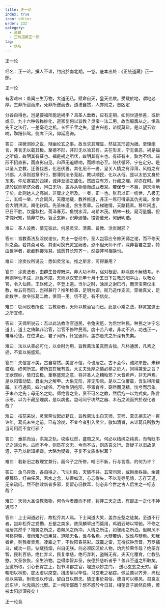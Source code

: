 ```yaml
---
title: 正一论
index: true
icon: editor
order: 232
category:
  - 道藏
  - 正统道藏正一部
tag:
  - 佚名
---
```


正一论  

经名：正一论。撰人不详，约出於南北期。一卷。底本出处：《正统道藏》正一部。  

正一论  

有客难曰：盖闻三生万物，大道无私。赋命自天，皇天弗欺。受载於地，谓地必厚。生非所迎而来，死非所送而去。道法自然，人亦则之，吉凶定  

分各自得也，岂是要福所能远祸乎？且圣人垂教，应有定期，如何世道参差，或新或旧，九十六种各称妙化，道家复何以旨教？灵宝一法二用，故当服膺从之。惧乖先王之法行，一差毫毛之机，长怀千里之失。望古兴悲，谘疑莫辩。是以望云钦响，踟跚仙驾，侧席下风，仰延高诲。  

答曰：探微测妙之说，辩幽论玄之事。故当求其理显，然征其形迹为据。至理绝言，非言无以载其极。至德不形，非形无以验其有。夫在形言，宁无善恶。祸是福之所倚，故明其有征也。福是祸之所伏，故明其有主也。有征有主，孰为不信。端形不招直影，而直影自见。和声无追顺响，而顺响必至。倚伏循环，宁在定分。是以圣人立教，迁善伐恶，化恶伏善，其化用不一者，皇关人情之有淳薄，风俗之有兴鄙。人淳则滋章不行，酆薄则法令竞起，教以顺民，化以从俗。是以太伯文身於东夷，仲尼寨裳於西裸，诚非至德之盛化。然应变有方，行藏之理，抑亦在时。博施於民而能济众者，岂曰无功，盖亦从物情而成业者耳。若保专一不离，则天清地宁矣。此则达人之高尚，非庸才之所及。一者，正一也。张君以正一统世，八极无二，玄纲一举，六合同风，天覆地载，教养修道，非正一焉可得语其仇劣哉。余幸会大明洪流，阐化钦风。先圣味道，余生羡章。云梯驰情，天路籍素。移年闲虚，已日不胜。饮露秋松，荷泽春芳。鱼悦水深，乌希木茂。柄林一枝，窥河量腹。但才愧尺短，情非寸长。智乏玄解，识非通悟。镂管鉴光，何酬明诰。  

难曰：圣人设教，情无彼此，何忌灵宝、清斋、旨教、涂炭谢邪？  

答曰：旨教斋法及涂炭谢仪，共出一卷经中，圣人岂容应令修天师之谢，而不修天师之斋。若其斋可略，其谢可换充灵宝阙者，恐不但天师不许，深非葛君之意，特由世学者，欲截鹤接凫耳。诚愿其长短齐一，然要非可相换也。  

难曰：涂炭仪所说云：悉如灵宝法。推之斯言，可得兼用？  

答曰：涂炭法者，由群生咎障既深，非大功不释，宿对根密，非涂炭不解结考。不解则学仙不成，厄世不度。天师以汉安元年十月十五日下旨教於阳平山，以教众官，令入仙目。王赵修之，卒登上道。当尔之时，涂炭之谢已行，而灵宝斋仪未敷，唯五符而已，岂得兼行？推年检事，足明为谬。斯乃造作支流，穿凿真文，足此数字，欲令张葛二教，俱同一用。信不足，有不信矣。  

难曰：窃闻议者所说：旨教赍者，天师以教治官而已。此是小乘之法，非灵宝道士之所宜修。  

答曰：天师所说云：吾以此法教治官道民，令兔灾厄，为后世种民。种民之许宁忘道士，道士之俦孰非治官，治官不修种民焉。度十苦八难，非功不济，功违正一，难与论德。在位谋正，君子同所，怀宝迷邦，盖亦愚夫之所深有失矣。  

难曰：法以从善必可化，以会时为用，旨教斋法虽真而古拙，凡朴通居，凡素之迹，不宜以施盛观。  

答曰：夫信言不美，古自常然。美言不信，今也居之。古不会今，诚如来告。未辩盛观，终何所宜。若所宜在我有乖，大丈夫处厚之情必移之於人，岂得兼爱之旨？无欲观妙，情归玄极。重察盛观之意，将非圣人之糟粕邪？大音希声，非无声焉。是以阳雷动垫，蠢虫为之解甲。大象无形，非无形焉。是以二仪覆载，含生得所戴履。五行通风，四时成俗。万物负阴抱阳，亭毒育养，窈然而见精，恍兮而示象。子未帝之先；母无名之始。师绝言之业，资不可名之教，然后抱一以为式矣。陈言示形，以为不藏至理病，是以病也。岂可同乎块然之器、木石之流而齐於观化者哉？  

难曰：按前来说，灵宝斋仪起於葛氏，旨教斋法出自天师，天师、葛氏相去近一百许年，葛氏未生之前，已有涂炭，不宜今者引入灵宝，敬如清旨，未详葛氏所敷为当可用而不宜行邪？  

答曰：垂拱而治，洪尧之轨，坟索烂然，盛周之风，何必以结绳之纯真，而苟贬书记之淡泊也。古而不今，则质在文无，今而不古，则质丧文行。吾疑子以旧故见遗，子乃以新知相嫌。大略为疑者，子复不文质彬彬耳？  

难曰：若新旧之教理宜兼行，而今子之所修，唯旧不新，行与言乖，的何为许？  

答曰：鱼乌异效，各自得之。飞沈川陆，天情不共。五常同禀，或刚柔殊操。余蓬躯箨质，纡曲任风，若水之念，从善如流，心忘得失，不以宠辱见惊，志存天道，无亲疏问。然不胜效新者多邪，复留心旧教耳，何必非今世之古人后生之一标志哉？  

难曰：天师大圣设教救物，何令今者废而不修，将非三天之法，有鄙正一之化不神通邪？  

答曰：上士闻道必行，故松乔其人焉。下士闻道大笑，盖亦丘壑之徒矣。至道不行者，岂非松乔之党勘，丘壑之类多。故凤麟罕出而莫用，鸡驷云畴以常驰，不修之理居其然乎？物势之所之，若飙风之所冲。人情之所注，如骤雨之所泊。但飙风不可移崇朝，骤雨难为日用耳。道隐无名，谁与名焉。大辩若讷，故谁与辩焉。知我者希，则我者贵焉。凌霜之干，不俟阳春易彩。既震之雷，无待弦钟示音。万罗捕乌，成功一目。钻燧扬烟，兴自无朕。何必须区区於人物，灼灼於荣华哉？绝圣弃智，民利百倍。绝仁弃义，民复孝慈。绝巧弃利，盗贼无有。夫天化覆育，仁教弘愍。大圣恢恢，全生济物。岂得崇智弃圣，丧德於慈听者乎？盖非至道之所取矣。至道所取，引心长霄之上，投节清都之官，埋迹众妙之门，．送心玄玄之无穷。宴朝阳以柄影，庇太虚以席空。揖虚皇以毕性，习玄老之秘踪。佩兰蕙以齐芳，尚松桂以易容。附青烟以传诚，留白日以照忠。情无事於易俗，德自可以移风。召良友於东华，叱鬼爽於北酆。正一何所鄙哉？想不惑於今日耳，相望吾子廓然自晓，若被太阳於深夜矣！  

正一论竟  
